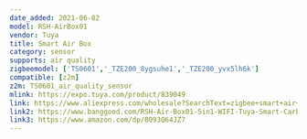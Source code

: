 ```yaml
---
date_added: 2021-06-02
model: RSH-AirBox01
vendor: Tuya
title: Smart Air Box
category: sensor
supports: air quality
zigbeemodel: ['TS0601','_TZE200_8ygsuhe1','_TZE200_yvx5lh6k']
compatible: [z2m]
z2m: TS0601_air_quality_sensor
mlink: https://expo.tuya.com/product/839049
link: https://www.aliexpress.com/wholesale?SearchText=zigbee+smart+air+box
link2: https://www.banggood.com/RSH-Air-Box01-5in1-WIFI-Tuya-Smart-Carbon-Dioxide-Detector-CO2-Gas-Sensor-Formaldehyde-VOC-Temperature-Humidity-Sensor-APP-Control-Air-Box-p-1823595.html
link3: https://www.amazon.com/dp/B093Q64JZ7
---
```

